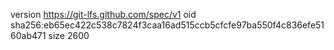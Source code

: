 version https://git-lfs.github.com/spec/v1
oid sha256:eb65ec422c538c7824f3caa16ad515ccb5cfcfe97ba550f4c836efe5160ab471
size 2600
